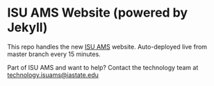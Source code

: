 ISU AMS Website (powered by Jekyll) 
===================================

This repo handles the new [ISU AMS](http://www.meteor.iastate.edu/ams/) website. Auto-deployed live from master branch every 15 minutes.

Part of ISU AMS and want to help? Contact the technology team at [technology.isuams@iastate.edu](mailto:technology.isuams@iastate.edu)
